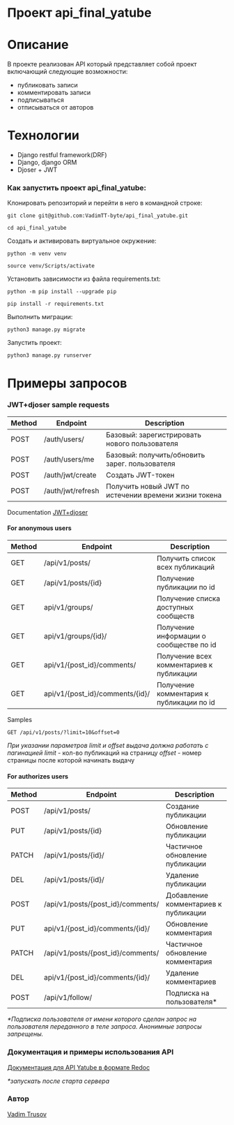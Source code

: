 # Проект api_final_yatube


# Описание
В проекте реализован API который представляет собой проект включающий следующие возможности:
- публиковать записи
- комментировать записи
- подписываться 
- отписываться от авторов
# Технологии
- Django restful framework(DRF)
- Django, django ORM
- Djoser + JWT


### Как запустить проект api_final_yatube:

  

Клонировать репозиторий и перейти в него в командной строке:

  

```
git clone git@github.com:VadimTT-byte/api_final_yatube.git
```

  

```
cd api_final_yatube
```

  

Создать и активировать виртуальное окружение:

  

```
python -m venv venv
```

  

```
source venv/Scripts/activate
```

  

Установить зависимости из файла requirements.txt:

  

```
python -m pip install --upgrade pip
```

```
pip install -r requirements.txt
```
Выполнить миграции:
```
python3 manage.py migrate
```
Запустить проект:
```
python3 manage.py runserver
```

# Примеры запросов
### JWT+djoser sample requests
| Method| Endpoint| Description|
|-----| ------ | ------ |
|POST| /auth/users/| Базовый: зарегистрировать нового пользователя |
|POST| /auth/users/me| Базовый: получить/обновить зарег. пользователя |
|POST| /auth/jwt/create | Создать JWT-токен |
|POST| /auth/jwt/refresh| Получить новый JWT по истечении времени жизни токена |
Documentation [JWT+djoser](https://djoser.readthedocs.io/en/latest/index.html)
#### For anonymous users

  |Method| Endpoint| Description| 
| ------ | ------ | ------ |
| GET| /api/v1/posts/ | Получить список всех публикаций
|	GET |	 /api/v1/posts/{id}| Получение публикации по id
| GET| api/v1/groups/ | Получение списка доступных сообществ
| GET | api/v1/groups/{id}/ | Получение информации о сообществе по id
| GET | api/v1/{post_id}/comments/ | Получение всех комментариев к публикации
| GET | api/v1/{post_id}/comments/{id}/ | Получение комментария к публикации по id

Samples
````
GET /api/v1/posts/?limit=10&offset=0
````
_При указании параметров limit и offset выдача должна работать с пагинацией_
_limit_ - кол-во публикаций на страницу
_offset_ - номер страницы после которой начинать выдачу

#### For authorizes users
  |Method| Endpoint|  Description| 
| ------ | ------ | ------ |
| POST| /api/v1/posts/ | Создание публикации
|PUT|/api/v1/posts/{id}| Обновление публикации
| PATCH| /api/v1/posts/{id}/ | Частичное обновление публикации
| DEL| /api/v1/posts/{id}/ | Удаление публикации
| POST| /api/v1/posts/{post_id}/comments/ | Добавление комментариев к публикации
| PUT| api/v1/{post_id}/comments/{id}/ | Обновление комментария
| PATCH | /api/v1/posts/{post_id}/comments/ | Частичное обновление комментария
| DEL| api/v1/{post_id}/comments/{id}/ | Удаление комментариев
| POST| /api/v1/follow/ |Подписка на пользователя* |
_*Подписка пользователя от имени которого сделан запрос на пользователя переданного в теле запроса. Анонимные запросы запрещены._
### Документация и примеры использования API
[Документация для API Yatube в формате Redoc](http://127.0.0.1:8000/redoc/)

_*запускать после старта сервера_
### Автор
[Vadim Trusov](https://github.com/VadimTT-byte)
